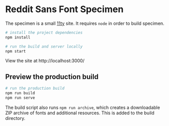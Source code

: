 # Reddit Sans Font Specimen

The specimen is a small [11ty](https://www.11ty.dev/) site.
It requires `node` in order to build specimen.

```bash
# install the project dependencies
npm install

# run the build and server locally
npm start
```

View the site at http://localhost:3000/

## Preview the production build

```bash
# run the production build
npm run build
npm run serve
```

The build script also runs `npm run archive`, which creates a downloadable ZIP
archive of fonts and additional resources. This is added to the build directory.
